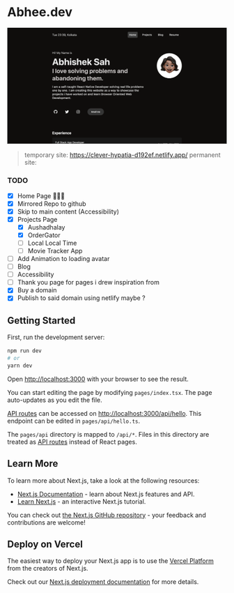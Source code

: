 # Abhee.dev

![landing_page](assets/landing_page.png)

> temporary site: <https://clever-hypatia-d192ef.netlify.app/>
> permanent site:

### TODO

- [x] Home Page 🧑🏽‍💻
- [x] Mirrored Repo to github
- [x] Skip to main content (Accessibility)
- [x] Projects Page
  - [x] Aushadhalay
  - [x] OrderGator
  - [ ] Local Local Time
  - [ ] Movie Tracker App
- [ ] Add Animation to loading avatar
- [ ] Blog
- [ ] Accessibility
- [ ] Thank you page for pages i drew inspiration from
- [x] Buy a domain
- [x] Publish to said domain using netlify maybe ?

## Getting Started

First, run the development server:

```bash
npm run dev
# or
yarn dev
```

Open [http://localhost:3000](http://localhost:3000) with your browser to see the result.

You can start editing the page by modifying `pages/index.tsx`. The page auto-updates as you edit the file.

[API routes](https://nextjs.org/docs/api-routes/introduction) can be accessed on [http://localhost:3000/api/hello](http://localhost:3000/api/hello). This endpoint can be edited in `pages/api/hello.ts`.

The `pages/api` directory is mapped to `/api/*`. Files in this directory are treated as [API routes](https://nextjs.org/docs/api-routes/introduction) instead of React pages.

## Learn More

To learn more about Next.js, take a look at the following resources:

- [Next.js Documentation](https://nextjs.org/docs) - learn about Next.js features and API.
- [Learn Next.js](https://nextjs.org/learn) - an interactive Next.js tutorial.

You can check out [the Next.js GitHub repository](https://github.com/vercel/next.js/) - your feedback and contributions are welcome!

## Deploy on Vercel

The easiest way to deploy your Next.js app is to use the [Vercel Platform](https://vercel.com/new?utm_medium=default-template&filter=next.js&utm_source=create-next-app&utm_campaign=create-next-app-readme) from the creators of Next.js.

Check out our [Next.js deployment documentation](https://nextjs.org/docs/deployment) for more details.
